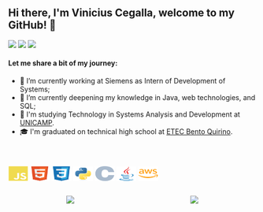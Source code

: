 <h2>Hi there, I'm Vinicius Cegalla, welcome to my GitHub! 👋</h2>

<div> 
  <a href = "mailto:vincius.cegalla@gmail.com"><img src="https://img.shields.io/badge/Gmail-D14836?style=for-the-badge&logo=gmail&logoColor=white" target="_blank"></a>
  <a href = "https://github.com/vdcegalla"><img src="https://img.shields.io/badge/GitHub-100000?style=for-the-badge&logo=github&logoColor=white" target="_blank"></a>
  <a href="https://www.linkedin.com/in/vinicius-cegalla/" target="_blank"><img src="https://img.shields.io/badge/-LinkedIn-%230077B5?style=for-the-badge&logo=linkedin&logoColor=white" target="_blank"></a> 
</div>

#### Let me share a bit of my journey:
- 💼 I’m currently working at Siemens as Intern of Development of Systems;
- 🌱 I’m currently deepening my knowledge in Java, web technologies, and SQL;
- 🌱 I'm studying Technology in Systems Analysis and Development at [UNICAMP](https://unicamp.br).
- 🎓 I'm graduated on technical high school at [ETEC Bento Quirino](https://etecbentoquirino.com.br/new/).
#
<div style="display: inline_block"><br>
  <img align="center" alt="Js" height="30" width="40" src="https://raw.githubusercontent.com/devicons/devicon/master/icons/javascript/javascript-plain.svg">
  <img align="center" alt="HTML" height="30" width="40" src="https://raw.githubusercontent.com/devicons/devicon/master/icons/html5/html5-original.svg">
  <img align="center" alt="CSS" height="30" width="40" src="https://raw.githubusercontent.com/devicons/devicon/master/icons/css3/css3-original.svg">
  <img align="center" alt="Python" height="30" width="40" src="https://raw.githubusercontent.com/devicons/devicon/master/icons/python/python-original.svg">
  <img align="center" alt="C" height="30" width="40" src="https://raw.githubusercontent.com/devicons/devicon/master/icons/c/c-original.svg">
  <img align="center" alt="Java" height="30" width="40" src="https://raw.githubusercontent.com/devicons/devicon/master/icons/java/java-original.svg">
  <img align="center" alt="AWS" height="30" width="40" src="https://github.com/devicons/devicon/blob/master/icons/amazonwebservices/amazonwebservices-plain-wordmark.svg">
</div>


##

<div style="display: flex; justify-content: space-around;">
  <img height="180em" src="https://github-readme-stats.vercel.app/api?username=vdcegalla&show_icons=true&theme=radical&rank_icon=github" />
  <img height="180em" src="https://github-readme-stats.vercel.app/api/top-langs/?username=vdcegalla&layout=donut&theme=radical" />
</div>
